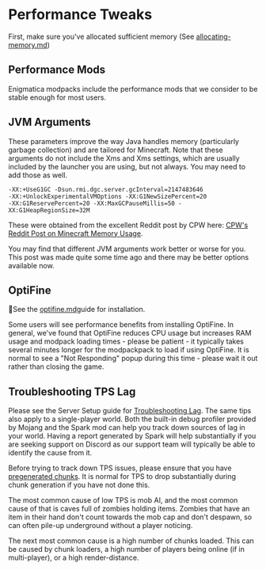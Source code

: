 # Performance Tweaks

First, make sure you've allocated sufficient memory (See [allocating-memory.md](allocating-memory.md "mention"))

## Performance Mods

Enigmatica modpacks include the performance mods that we consider to be stable enough for most users.

## JVM Arguments

These parameters improve the way Java handles memory (particularly garbage collection) and are tailored for Minecraft. Note that these arguments do not include the Xms and Xms settings, which are usually included by the launcher you are using, but not always. You may need to add those as well.

`-XX:+UseG1GC -Dsun.rmi.dgc.server.gcInterval=2147483646` \
`-XX:+UnlockExperimentalVMOptions -XX:G1NewSizePercent=20` \
`-XX:G1ReservePercent=20 -XX:MaxGCPauseMillis=50 -XX:G1HeapRegionSize=32M`

These were obtained from the excellent Reddit post by CPW here: [CPW's Reddit Post on Minecraft Memory Usage](https://www.reddit.com/r/feedthebeast/comments/5jhuk9/modded\_mc\_and\_memory\_usage\_a\_history\_with\_a/).&#x20;

You may find that different JVM arguments work better or worse for you. This post was made quite some time ago and there may be better options available now.

## OptiFine

📖See the [optifine.md](optifine.md "mention")guide for installation.

Some users will see performance benefits from installing OptiFine. In general, we've found that OptiFine reduces CPU usage but increases RAM usage and modpack loading times - please be patient - it typically takes several minutes longer for the modpackpack to load if using OptiFine. It is normal to see a "Not Responding" popup during this time - please wait it out rather than closing the game.

## Troubleshooting TPS Lag

Please see the Server Setup guide for [Troubleshooting Lag](broken-reference). The same tips also apply to a single-player world. Both the built-in debug profiler provided by Mojang and the Spark mod can help you track down sources of lag in your world. Having a report generated by Spark will help substantially if you are seeking support on Discord as our support team will typically be able to identify the cause from it.

Before trying to track down TPS issues, please ensure that you have [pregenerated chunks](https://wiki.valhelsia.net/navigation/knowledgebase/server-setup#pre-generating-chunks). It is normal for TPS to drop substantially during chunk generation if you have not done this.

The most common cause of low TPS is mob AI, and the most common cause of that is caves full of zombies holding items. Zombies that have an item in their hand don't count towards the mob cap and don't despawn, so can often pile-up underground without a player noticing.

The next most common cause is a high number of chunks loaded. This can be caused by chunk loaders, a high number of players being online (if in multi-player), or a high render-distance.
